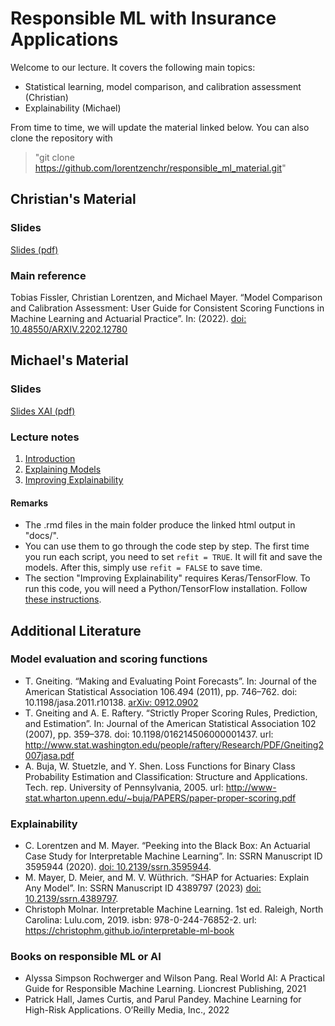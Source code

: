 # Responsible ML with Insurance Applications

Welcome to our lecture. It covers the following main topics:

- Statistical learning, model comparison, and calibration assessment (Christian)
- Explainability (Michael)

From time to time, we will update the material linked below. You can also clone the repository with 

> "git clone https://github.com/lorentzenchr/responsible_ml_material.git"

## Christian's Material

### Slides

[Slides (pdf)](https://github.com/lorentzenchr/responsible_ml_material/blob/main/lecture_slides.pdf)

### Main reference

Tobias Fissler, Christian Lorentzen, and Michael Mayer. “Model Comparison and Calibration Assessment: User Guide for Consistent Scoring Functions in Machine Learning and Actuarial Practice”. In: (2022). [doi: 10.48550/ARXIV.2202.12780](https://doi.org/10.48550/ARXIV.2202.12780)

## Michael's Material

### Slides

[Slides XAI (pdf)](https://github.com/lorentzenchr/responsible_ml_material/blob/main/slides_xai.pdf)

### Lecture notes

1. [Introduction](https://lorentzenchr.github.io/responsible_ml_material/xai_1_introduction.html)
2. [Explaining Models](https://lorentzenchr.github.io/responsible_ml_material/xai_2_explaining_models.html)
3. [Improving Explainability](https://lorentzenchr.github.io/responsible_ml_material/xai_3_improving_explainability.html)

#### Remarks

- The .rmd files in the main folder produce the linked html output in "docs/". 
- You can use them to go through the code step by step. The first time you run each script, you need to set `refit = TRUE`. It will fit and save the models. After this, simply use `refit = FALSE` to save time.
- The section "Improving Explainability" requires Keras/TensorFlow. To run this code, you will need a Python/TensorFlow installation. Follow [these instructions](https://tensorflow.rstudio.com/reference/keras/install_keras).

## Additional Literature

### Model evaluation and scoring functions

- T. Gneiting. “Making and Evaluating Point Forecasts”. In: Journal of the American Statistical Association 106.494 (2011), pp. 746–762. doi: 10.1198/jasa.2011.r10138. [arXiv: 0912.0902](https://doi.org/10.48550/arXiv.0912.0902)
- T. Gneiting and A. E. Raftery. “Strictly Proper Scoring Rules, Prediction, and Estimation”. In: Journal of the American Statistical Association 102 (2007), pp. 359–378. doi: 10.1198/016214506000001437. url: http://www.stat.washington.edu/people/raftery/Research/PDF/Gneiting2007jasa.pdf
- A. Buja, W. Stuetzle, and Y. Shen. Loss Functions for Binary Class Probability Estimation and Classification: Structure and Applications. Tech. rep. University of Pennsylvania, 2005. url: http://www-stat.wharton.upenn.edu/~buja/PAPERS/paper-proper-scoring.pdf

### Explainability

- C. Lorentzen and M. Mayer. “Peeking into the Black Box: An Actuarial Case Study for Interpretable Machine Learning”. In: SSRN Manuscript ID 3595944 (2020). [doi: 10.2139/ssrn.3595944](https://doi.org/10.2139/ssrn.3595944).
- M. Mayer, D. Meier, and M. V. Wüthrich. “SHAP for Actuaries: Explain Any Model”. In: SSRN Manuscript ID 4389797 (2023) [doi: 10.2139/ssrn.4389797](https://doi.org/http://dx.doi.org/10.2139/ssrn.4389797).
- Christoph Molnar. Interpretable Machine Learning. 1st ed. Raleigh, North Carolina: Lulu.com, 2019. isbn: 978-0-244-76852-2. url: https://christophm.github.io/interpretable-ml-book

### Books on responsible ML or AI

- Alyssa Simpson Rochwerger and Wilson Pang. Real World AI: A Practical Guide for Responsible Machine Learning. Lioncrest Publishing, 2021
- Patrick Hall, James Curtis, and Parul Pandey. Machine Learning for High-Risk Applications. O’Reilly Media, Inc., 2022
